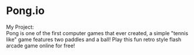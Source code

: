 # Pong.io
My Project: <br>
Pong is one of the first computer games that ever created, a simple "tennis like" game features two paddles and a ball! Play this fun retro style flash arcade game online for free!
